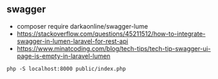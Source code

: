 ## swagger
- composer require darkaonline/swagger-lume
- https://stackoverflow.com/questions/45211512/how-to-integrate-swagger-in-lumen-laravel-for-rest-api
- https://www.minatcoding.com/blog/tech-tips/tech-tip-swagger-ui-page-is-empty-in-laravel-lumen

```
php -S localhost:8000 public/index.php
```


